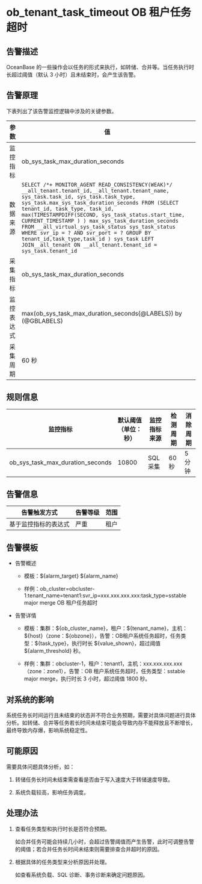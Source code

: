 ob_tenant_task_timeout OB 租户任务超时
=====================================================

告警描述
-------------------------

OceanBase 的一些操作会以任务的形式来执行，如转储、合并等。当任务执行时长超过阈值（默认 3 小时）且未结束时，会产生该告警。

告警原理
-------------------------

下表列出了该告警监控逻辑中涉及的关键参数。

|  参数   |                                                                                                                                                                                                                                                                                           值                                                                                                                                                                                                                                                                                            |
|-------|----------------------------------------------------------------------------------------------------------------------------------------------------------------------------------------------------------------------------------------------------------------------------------------------------------------------------------------------------------------------------------------------------------------------------------------------------------------------------------------------------------------------------------------------------------------------------------------|
| 监控指标  | ob_sys_task_max_duration_seconds                                                                                                                                                                                                                                                                                                                                                                                                                                                                                                                                                       |
| 数据来源  | ```SELECT /*+ MONITOR_AGENT READ_CONSISTENCY(WEAK)*/ __all_tenant.tenant_id,__all_tenant.tenant_name, sys_task.task_id, sys_task.task_type, sys_task.max_sys_task_duration_seconds FROM (SELECT tenant_id, task_type, task_id, max(TIMESTAMPDIFF(SECOND, sys_task_status.start_time, CURRENT_TIMESTAMP ) ) max_sys_task_duration_seconds FROM __all_virtual_sys_task_status sys_task_status WHERE svr_ip = ? AND svr_port = ? GROUP BY tenant_id,task_type,task_id ) sys_task LEFT JOIN__all_tenant ON __all_tenant.tenant_id = sys_task.tenant_id ```  |
| 采集指标  | ob_sys_task_max_duration_seconds                                                                                                                                                                                                                                                                                                                                                                                                                                                                                                                                                       |
| 监控表达式 | max(ob_sys_task_max_duration_seconds{@LABELS}) by (@GBLABELS)                                                                                                                                                                                                                                                                                                                                                                                                                                                                                                                          |
| 采集周期  | 60 秒                                                                                                                                                                                                                                                                                                                                                                                                                                                                                                                                                                                   |

规则信息
-------------------------

|               监控指标               | 默认阈值（单位：秒） | 监控指标来源 | 检测周期 | 消除周期 |
|----------------------------------|------------|--------|------|------|
| ob_sys_task_max_duration_seconds | 10800      | SQL 采集 | 60 秒 | 5 分钟 |

告警信息
-------------------------

|   告警触发方式   | 告警等级 | 范围 |
|------------|------|----|
| 基于监控指标的表达式 | 严重   | 租户 |

告警模板
-------------------------

* 告警概述

  * 模板：\${alarm_target} ${alarm_name}

  * 样例：ob_cluster=obcluster-1:tenant_name=tenant1:svr_ip=xxx.xxx.xxx.xxx:task_type=sstable major merge OB 租户任务超时

* 告警详情

  * 模板：集群：\${ob_cluster_name}，租户：\${tenant_name}，主机：\${host}（zone：\${obzone}），告警：OB租户系统任务超时，任务类型：\${task_type}，执行时长 \${value_shown}，超过阈值 ${alarm_threshold} 秒。
  
  * 样例：集群：obcluster-1，租户：tenant1，主机：xxx.xxx.xxx.xxx（zone：zone1），告警：OB 租户系统任务超时，任务类型：sstable major merge，执行时长 3 小时，超过阈值 1800 秒。

对系统的影响
---------------------------

系统任务长时间运行且未结束的状态并不符合业务预期，需要对具体问题进行具体分析。如转储、合并等任务若长时间未结束可能会导致内存不能释放且不断增长，最终导致内存爆，影响系统稳定性。

可能原因
-------------------------

需要具体问题具体分析，如：

1. 转储任务长时间未结束需查看是否由于写入速度大于转储速度导致。

2. 系统负载较高，影响任务调度。

处理办法
-------------------------

1. 查看任务类型和执行时长是否符合预期。

   如合并任务可能会持续几小时，会超过告警阈值而产生告警，此时可调整告警的阈值；若合并任务长时间未结束则需要排查合并超时的原因。

2. 根据具体的任务类型来分析原因并处理。

   如查看系统负载、SQL 诊断、事务诊断来确定问题原因。

